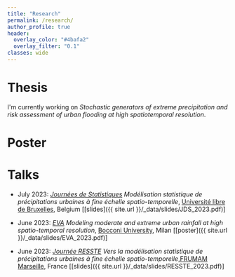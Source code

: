 ```yaml
---
title: "Research"
permalink: /research/
author_profile: true
header:
  overlay_color: "#4bafa2"
  overlay_filter: "0.1"
classes: wide
---
```


# Thesis

I'm currently working on *Stochastic generators of extreme precipitation and risk assessment of urban flooding at high spatiotemporal resolution*.

# Poster

<!-- - June 2023: [*EVA*](https://dec.unibocconi.eu/research/extreme-value-analysis-eva-2023) *Modeling moderate and extreme urban rainfall at
high spatio-temporal resolution* Bocconi University, Milan -->

# Talks

- July 2023: [*Journées de Statistiques*](https://jds2023.sciencesconf.org/) *Modélisation statistique de précipitations urbaines à fine échelle spatio-temporelle*, [Université libre de Bruxelles](https://www.ulb.be/), Belgium \[[slides]({{ site.url }}/_data/slides/JDS_2023.pdf)\]

- June 2023: [*EVA*](https://dec.unibocconi.eu/research/extreme-value-analysis-eva-2023) *Modeling moderate and extreme urban rainfall at
high spatio-temporal resolution*, [Bocconi University](https://www.unibocconi.eu/), Milan \[[poster]({{ site.url }}/_data/slides/EVA_2023.pdf)\]

- June 2023: [*Journée RESSTE*](https://reseau-resste.mathnum.inrae.fr/node/28) *Vers la modélisation statistique de précipitations urbaines à fine échelle spatio-temporelle*,[FRUMAM Marseille](https://frumam.cnrs-mrs.fr/presentation/), France \[[slides]({{ site.url }}/_data/slides/RESSTE_2023.pdf)\]






